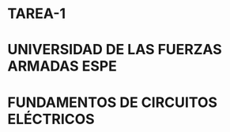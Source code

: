 # TAREA-1
#        UNIVERSIDAD DE LAS FUERZAS ARMADAS ESPE
#     FUNDAMENTOS DE CIRCUITOS ELÉCTRICOS
